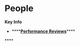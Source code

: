 # People

**Key Info**

* \*\*\*\*[**Performance Reviews**](https://handbook.mattermost.com/operations/people/performance-reviews-50)\*\*\*\*

\*\*\*\*


